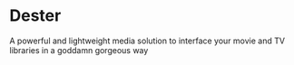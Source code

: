 # Dester
A powerful and lightweight media solution to interface your movie and TV libraries in a goddamn gorgeous way
